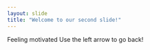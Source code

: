 ```yaml
---
layout: slide
title: "Welcome to our second slide!"
---
```

Feeling motivated
Use the left arrow to go back!
